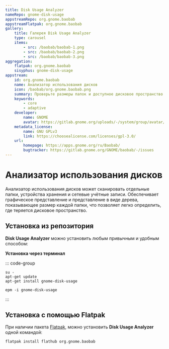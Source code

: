 ```yaml
---
title: Disk Usage Analyzer
nameRepo: gnome-disk-usage
appstreamRepo: org.gnome.baobab
appstreamFlatpak: org.gnome.baobab
gallery: 
    title: Галерея Disk Usage Analyzer
    type: carousel
    items: 
        - src: /baobab/baobab-1.png
        - src: /baobab/baobab-2.png
        - src: /baobab/baobab-3.png
aggregation:
    flatpak: org.gnome.baobab
    sisyphus: gnome-disk-usage
appstream:
    id: org.gnome.baobab
    name: Анализатор использования дисков
    icon: /baobab/org.gnome.baobab.png
    summary: Проверьте размеры папок и доступное дисковое пространство
    keywords:
        - core
        - adaptive
    developer: 
        name: GNOME
        avatar: https://gitlab.gnome.org/uploads/-/system/group/avatar/8/gnomelogo.png?width=48
    metadata_license: 
        name: GNU GPLv3
        link: https://choosealicense.com/licenses/gpl-3.0/
    url: 
        homepage: https://apps.gnome.org/ru/Baobab/
        bugtracker: https://gitlab.gnome.org/GNOME/baobab/-/issues
---
```


# Анализатор использования дисков

Анализатор использования дисков может сканировать отдельные папки, устройства хранения и сетевые учётные записи. Обеспечивает графическое представление и представление в виде дерева, показывающее размер каждой папки, что позволяет легко определить, где теряется дисковое пространство.

<AGWGallery />

## Установка из репозитория

**Disk Usage Analyzer** можно установить любым привычным и удобным способом:

<!--@include: ./parts/install/software-repo.md-->

**Установка через терминал**

::: code-group

```shell[apt-get]
su -
apt-get update
apt-get install gnome-disk-usage
```         
```shell[epm]
epm -i gnome-disk-usage
```
:::

## Установка c помощью Flatpak

При наличии пакета [Flatpak](/flatpak), можно установить **Disk Usage Analyzer** одной командой:

```shell
flatpak install flathub org.gnome.baobab
```

<!--@include: ./parts/install/software-flatpak.md-->